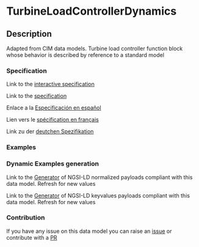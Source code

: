 # TurbineLoadControllerDynamics

## Description 

Adapted from CIM data models. Turbine load controller function block whose behavior is described by reference to a standard model
### Specification

Link to the [interactive specification](https://swagger.lab.fiware.org/?url=https://github.com/smart-data-models/dataModel.EnergyCIM/blob/master/TurbineLoadControllerDynamics/swagger.yaml)

Link to the [specification](https://github.com/smart-data-models/dataModel.EnergyCIM/blob/master/TurbineLoadControllerDynamics/doc/spec.md)

Enlace a la [Especificación en español](https://github.com/smart-data-models/dataModel.EnergyCIM/blob/master/TurbineLoadControllerDynamics/doc/spec_ES.md)

Lien vers le [spécification en français](https://github.com/smart-data-models/dataModel.EnergyCIM/blob/master/TurbineLoadControllerDynamics/doc/spec_FR.md)

Link zu der [deutchen Spezifikation](https://github.com/smart-data-models/dataModel.EnergyCIM/blob/master/TurbineLoadControllerDynamics/doc/spec_DE.md)
### Examples
### Dynamic Examples generation

Link to the [Generator](https://smartdatamodels.org/extra/ngsi-ld_generator_v0.92.php?schemaUrl=https://raw.githubusercontent.com/smart-data-models/dataModel.EnergyCIM/master/TurbineLoadControllerDynamics/schema.json&email=info@smartdatamodels.org) of NGSI-LD normalized payloads compliant with this data model. Refresh for new values

Link to the [Generator](https://smartdatamodels.org/extra/ngsi-ld_generator_keyvalues_v0.92.php?schemaUrl=https://raw.githubusercontent.com/smart-data-models/dataModel.EnergyCIM/master/TurbineLoadControllerDynamics/schema.json&email=info@smartdatamodels.org) of NGSI-LD keyvalues payloads compliant with this data model. Refresh for new values
### Contribution

 If you have any issue on this data model you can raise an [issue](https://github.com/smart-data-models/dataModel.EnergyCIM/issues)  or contribute with a [PR](https://github.com/smart-data-models/dataModel.EnergyCIM/pulls)